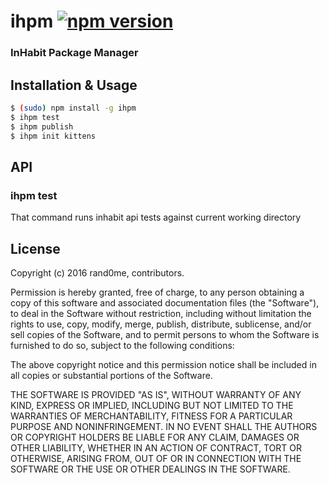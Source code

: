 # ihpm [![npm version](https://badge.fury.io/js/ihpm.svg)](https://badge.fury.io/js/ihpm)
### InHabit Package Manager

## Installation & Usage
```bash
$ (sudo) npm install -g ihpm
$ ihpm test
$ ihpm publish
$ ihpm init kittens
```

## API

### ihpm test
That command runs inhabit api tests against current working directory

## License

Copyright (c) 2016 rand0me, contributors.

Permission is hereby granted, free of charge, to any person
obtaining a copy of this software and associated documentation
files (the "Software"), to deal in the Software without
restriction, including without limitation the rights to use,
copy, modify, merge, publish, distribute, sublicense, and/or sell
copies of the Software, and to permit persons to whom the
Software is furnished to do so, subject to the following
conditions:

The above copyright notice and this permission notice shall be
included in all copies or substantial portions of the Software.

THE SOFTWARE IS PROVIDED "AS IS", WITHOUT WARRANTY OF ANY KIND,
EXPRESS OR IMPLIED, INCLUDING BUT NOT LIMITED TO THE WARRANTIES
OF MERCHANTABILITY, FITNESS FOR A PARTICULAR PURPOSE AND
NONINFRINGEMENT. IN NO EVENT SHALL THE AUTHORS OR COPYRIGHT
HOLDERS BE LIABLE FOR ANY CLAIM, DAMAGES OR OTHER LIABILITY,
WHETHER IN AN ACTION OF CONTRACT, TORT OR OTHERWISE, ARISING
FROM, OUT OF OR IN CONNECTION WITH THE SOFTWARE OR THE USE OR
OTHER DEALINGS IN THE SOFTWARE.
